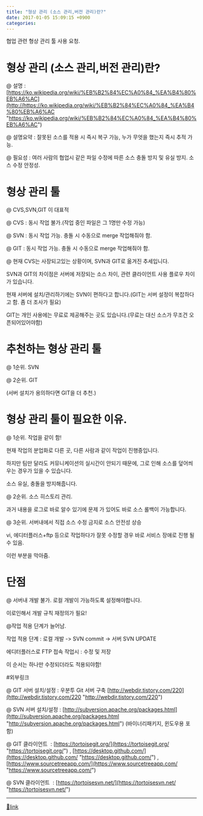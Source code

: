 ```yaml
---
title: "형상 관리 (소스 관리,버전 관리)란?"
date: 2017-01-05 15:09:15 +0900
categories: 
---
```

  

협업 관련 형상 관리 툴 사용 요청.

  


# 형상 관리 (소스 관리,버전 관리)란?

@ 설명 : [https://ko.wikipedia.org/wiki/%EB%B2%84%EC%A0%84_%EA%B4%80%EB%A6%AC](http://https://ko.wikipedia.org/wiki/%EB%B2%84%EC%A0%84_%EA%B4%80%EB%A6%AC "https://ko.wikipedia.org/wiki/%EB%B2%84%EC%A0%84_%EA%B4%80%EB%A6%AC")

@ 설명요약 : 잘못된 소스를 적용 시 즉시 복구 가능, 누가 무엇을 했는지 즉시 추적 가능.

@ 필요성 : 여러 사람의 협업시 같은 파일 수정에 따른 소스 충돌 방지 및 유실 방지. 소스 수정 안정성.

  


# 형상 관리 툴

@ CVS,SVN,GIT 이 대표적

@ CVS : 동시 작업 불가.(작업 중인 파일은 그 1명만 수정 가능)

@ SVN : 동시 작업 가능. 충돌 시 수동으로 merge 작업해줘야 함.

@ GIT : 동시 작업 가능. 충돌 시 수동으로 merge 작업해줘야 함.

@ 현재 CVS는 사장되고있는 상황이며, SVN과 GIT로 옮겨진 추세입니다.

SVN과 GIT의 차이점은 서버에 저장되는 소스 차이, 관련 클라이언트 사용 플로우 차이가 있습니다.

현재 서버에 설치/관리하기에는 SVN이 편하다고 합니다.(GIT는 서버 설정이 복잡하다고 함. 좀 더 조사가 필요)

GIT는 개인 사용에는 무료로 제공해주는 곳도 있습니다.(무료는 대신 소스가 무조건 오픈되어있어야함)

  


# 추천하는 형상 관리 툴

@ 1순위. SVN

@ 2순위. GIT

(서버 설치가 용의하다면 GIT을 더 추천.)

  


# 형상 관리 툴이 필요한 이유.

@ 1순위. 작업을 같이 함!

현재 작업의 분업화로 다른 곳, 다른 사람과 같이 작업이 진행중입니다.

하지만 팀만 달라도 커뮤니케이션의 실시간이 안되기 때문에, 그로 인해 소스를 덮어씌우는 경우가 있을 수 있습니다.

소스 유실, 충돌을 방지해줍니다.

@ 2순위. 소스 히스토리 관리.

과거 내용을 로그로 바로 알수 있기에 문제 가 있어도 바로 소스 롤백이 가능합니다.

@ 3순위. 서버내에서 직접 소스 수정 금지로 소스 안전성 상승

vi, 에디터플러스+ftp 등으로 작업하다가 잘못 수정할 경우 바로 서비스 장애로 진행 될 수 있음.

이런 부분을 막아줌.

  
  


# 단점

@ 서버내 개발 불가. 로컬 개발이 가능하도록 설정해야합니다.

이로인해서 개발 규칙 재정의가 필요!

@작업 적용 단계가 늘어남.

작업 적용 단계 : 로컬 개발 -&gt; SVN commit -&gt; 서버 SVN UPDATE

에디터플러스로 FTP 접속 작업시 : 수정 및 저장

이 순서는 하나만 수정되더라도 적용되야함!

  


#외부링크

@ GIT 서버 설치/설정 : 우분투 Git 서버 구축 [http://webdir.tistory.com/220](http://webdir.tistory.com/220 "http://webdir.tistory.com/220")

@ SVN 서버 설치/설정 : [http://subversion.apache.org/packages.html](http://subversion.apache.org/packages.html "http://subversion.apache.org/packages.html") (바이너리패키지, 윈도우용 포함)

@ GIT 클라이언트  : [https://tortoisegit.org/](https://tortoisegit.org/ "https://tortoisegit.org/") , [https://desktop.github.com/](https://desktop.github.com/ "https://desktop.github.com/") , [https://www.sourcetreeapp.com/](https://www.sourcetreeapp.com/ "https://www.sourcetreeapp.com/")

@ SVN 클라이언트  : [https://tortoisesvn.net/](https://tortoisesvn.net/ "https://tortoisesvn.net/")  




  ***
[🔗link](http://www.mins01.com/mh/tech/read/1051)